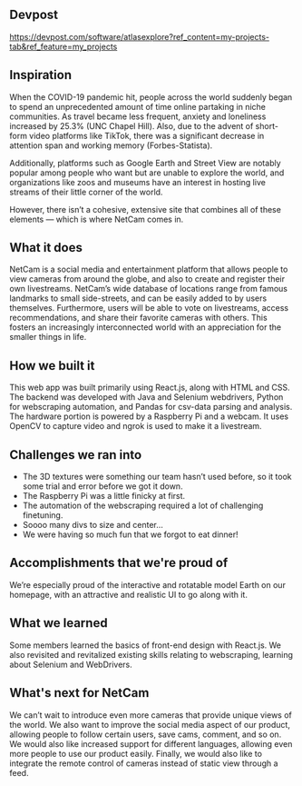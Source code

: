 ## Devpost
https://devpost.com/software/atlasexplore?ref_content=my-projects-tab&ref_feature=my_projects

## Inspiration

When the COVID-19 pandemic hit, people across the world suddenly began to spend an unprecedented amount of time online partaking in niche communities. As travel became less frequent, anxiety and loneliness increased by 25.3% (UNC Chapel Hill). Also, due to the advent of short-form video platforms like TikTok, there was a significant decrease in attention span and working memory (Forbes-Statista).

Additionally, platforms such as Google Earth and Street View are notably popular among people who want but are unable to explore the world, and organizations like zoos and museums have an interest in hosting live streams of their little corner of the world.

However, there isn’t a cohesive, extensive site that combines all of these elements — which is where NetCam comes in. 

## What it does

NetCam is a social media and entertainment platform that allows people to view cameras from around the globe, and also to create and register their own livestreams. NetCam’s wide database of locations range from famous landmarks to small side-streets, and can be easily added to by users themselves. Furthermore, users will be able to vote on livestreams, access recommendations, and share their favorite cameras with others. This fosters an increasingly interconnected world with an appreciation for the smaller things in life. 

## How we built it

This web app was built primarily using React.js, along with HTML and CSS. The backend was developed with Java and Selenium webdrivers, Python for webscraping automation, and Pandas for csv-data parsing and analysis. The hardware portion is powered by a Raspberry Pi and a webcam. It uses OpenCV to capture video and ngrok is used to make it a livestream. 

## Challenges we ran into

- The 3D textures were something our team hasn’t used before, so it took some trial and error before we got it down.
- The Raspberry Pi was a little finicky at first.
- The automation of the webscraping required a lot of challenging finetuning.
- Soooo many divs to size and center…
- We were having so much fun that we forgot to eat dinner!

## Accomplishments that we're proud of

We’re especially proud of the interactive and rotatable model Earth on our homepage, with an attractive and realistic UI to go along with it.

## What we learned

Some members learned the basics of front-end design with React.js. We also revisited and revitalized existing skills relating to webscraping, learning about Selenium and WebDrivers.

## What's next for NetCam

We can’t wait to introduce even more cameras that provide unique views of the world. We also want to improve the social media aspect of our product, allowing people to follow certain users, save cams, comment, and so on. We would also like increased support for different languages, allowing even more people to use our product easily. Finally, we would also like to integrate the remote control of cameras instead of static view through a feed. 
